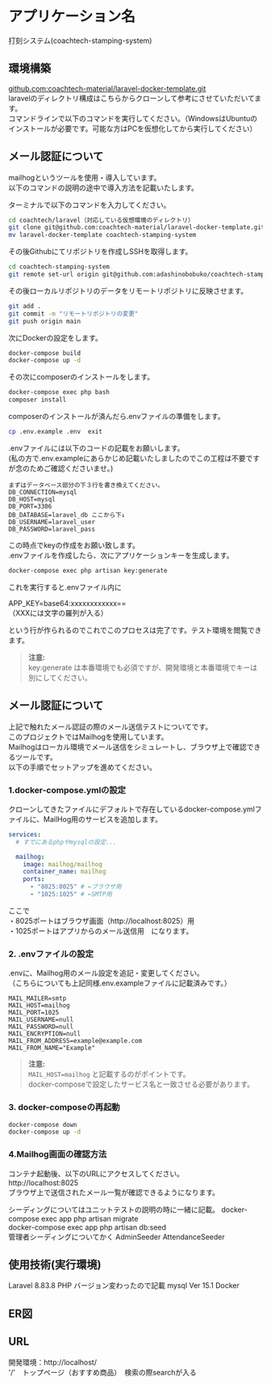 # アプリケーション名  
打刻システム(coachtech-stamping-system)  
## 環境構築  
[github.com:coachtech-material/laravel-docker-template.git ](https://github.com/coachtech-material/laravel-docker-template)  
laravelのディレクトリ構成はこちらからクローンして参考にさせていただいてます。  
コマンドラインで以下のコマンドを実行してください。（WindowsはUbuntuのインストールが必要です。可能な方はPCを仮想化してから実行してください）  
## メール認証について  
mailhogというツールを使用・導入しています。  
以下のコマンドの説明の途中で導入方法を記載いたします。  
  
ターミナルで以下のコマンドを入力してください。  
  
```bash
cd coachtech/laravel（対応している仮想環境のディレクトリ）  
git clone git@github.com:coachtech-material/laravel-docker-template.git  
mv laravel-docker-template coachtech-stamping-system  
```
  
その後Githubにてリポジトリを作成しSSHを取得します。  
  
```bash
cd coachtech-stamping-system  
git remote set-url origin git@github.com:adashinobobuko/coachtech-stamping-system.git  
```
  
その後ローカルリポジトリのデータをリモートリポジトリに反映させます。  
```bash  
git add .  
git commit -m "リモートリポジトリの変更"  
git push origin main  
```  
  
次にDockerの設定をします。  
```bash  
docker-compose build  
docker-compose up -d  
```    
  
その次にcomposerのインストールをします。  
```bash
docker-compose exec php bash  
composer install  
```  
  
composerのインストールが済んだら.envファイルの準備をします。  
```bash
cp .env.example .env  exit  
```  

.envファイルには以下のコードの記載をお願いします。  
(私の方で.env.exampleにあらかじめ記載いたしましたのでこの工程は不要ですが念のためご確認くださいませ。)  
```   
まずはデータベース部分の下３行を書き換えてください。  
DB_CONNECTION=mysql  
DB_HOST=mysql  
DB_PORT=3306  
DB_DATABASE=laravel_db ここから下↓
DB_USERNAME=laravel_user  
DB_PASSWORD=laravel_pass  
```   
  
この時点でkeyの作成をお願い致します。  
.envファイルを作成したら、次にアプリケーションキーを生成します。  
```bash
docker-compose exec php artisan key:generate
```   
これを実行すると.envファイル内に  
  
APP_KEY=base64:xxxxxxxxxxxx==  
（XXXには文字の羅列が入る）  
  
という行が作られるのでこれでこのプロセスは完了です。テスト環境を閲覧できます。  
> **注意:**  
> key:generate は本番環境でも必須ですが、開発環境と本番環境でキーは別にしてください。  

## メール認証について  
上記で触れたメール認証の際のメール送信テストについてです。  
このプロジェクトではMailhogを使用しています。  
Mailhogはローカル環境でメール送信をシミュレートし、ブラウザ上で確認できるツールです。  
以下の手順でセットアップを進めてください。  

### 1.docker-compose.ymlの設定  
クローンしてきたファイルにデフォルトで存在しているdocker-compose.ymlファイルに、MailHog用のサービスを追加します。  
```yaml  
services:
  # すでにあるphpやmysqlの設定...

  mailhog:
    image: mailhog/mailhog
    container_name: mailhog
    ports:
      - "8025:8025" # ←ブラウザ用
      - "1025:1025" # ←SMTP用
```   
ここで  
・8025ポートはブラウザ画面（http://localhost:8025）用  
・1025ポートはアプリからのメール送信用　になります。  
  
### 2. .envファイルの設定  
.envに、Mailhog用のメール設定を追記・変更してください。  
（こちらについても上記同様.env.exampleファイルに記載済みです。）  
```env  
MAIL_MAILER=smtp  
MAIL_HOST=mailhog  
MAIL_PORT=1025  
MAIL_USERNAME=null  
MAIL_PASSWORD=null  
MAIL_ENCRYPTION=null  
MAIL_FROM_ADDRESS=example@example.com  
MAIL_FROM_NAME="Example"  
```   
> **注意:**  
> `MAIL_HOST=mailhog` と記載するのがポイントです。  
> docker-composeで設定したサービス名と一致させる必要があります。  
  
### 3. docker-composeの再起動  
```bash  
docker-compose down  
docker-compose up -d  
```   
  
### 4.Mailhog画面の確認方法  
コンテナ起動後、以下のURLにアクセスしてください。  
http://localhost:8025  
ブラウザ上で送信されたメール一覧が確認できるようになります。  

シーディングについてはユニットテストの説明の時に一緒に記載。
docker-compose exec app php artisan migrate  
docker-compose exec app php artisan db:seed  
管理者シーディングについてかく
AdminSeeder
AttendanceSeeder

## 使用技術(実行環境)
Laravel 8.83.8
PHP バージョン変わったので記載
mysql  Ver 15.1 
Docker

## ER図
## URL
開発環境：http://localhost/  
'/'　トップページ（おすすめ商品）　検索の際searchが入る  
 
